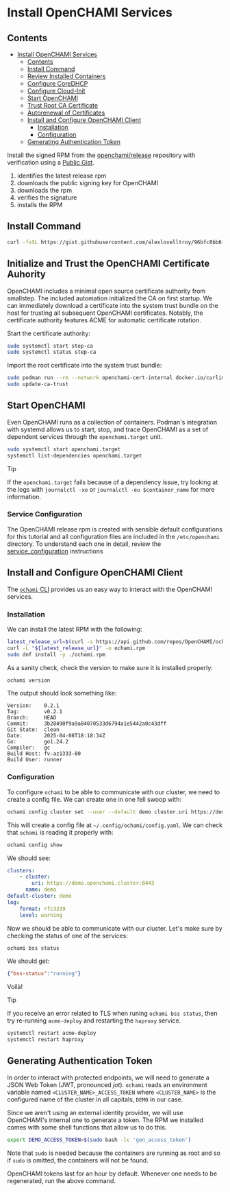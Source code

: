 # Install OpenCHAMI Services

## Contents

- [Install OpenCHAMI Services](#install-openchami-services)
  - [Contents](#contents)
  - [Install Command](#install-command)
  - [Review Installed Containers](#review-installed-containers)
  - [Configure CoreDHCP](#configure-coredhcp)
  - [Configure Cloud-Init](#configure-cloud-init)
  - [Start OpenCHAMI](#start-openchami)
  - [Trust Root CA Certificate](#trust-root-ca-certificate)
  - [Autorenewal of Certificates](#autorenewal-of-certificates)
  - [Install and Configure OpenCHAMI Client](#install-and-configure-openchami-client)
    - [Installation](#installation)
    - [Configuration](#configuration)
  - [Generating Authentication Token](#generating-authentication-token)

Install the signed RPM from the [openchami/release](https://github.com/openchami/release) repository with verification using a [Public Gist](https://gist.github.com/alexlovelltroy/96bfc8bb6f59c0845617a0dc659871de).

1. identifies the latest release rpm
1. downloads the public signing key for OpenCHAMI
1. downloads the rpm
1. verifies the signature
1. installs the RPM

## Install Command

```bash
curl -fsSL https://gist.githubusercontent.com/alexlovelltroy/96bfc8bb6f59c0845617a0dc659871de/raw | bash
```

## Initialize and Trust the OpenCHAMI Certificate Auhority

OpenCHAMI includes a minimal open source certificate authority from smallstep.  The included automation initialized the CA on first startup.  We can immediately download a certificate into the system trust bundle on the host for trusting all subsequent OpenCHAMI certificates.  Notably, the certificate authority features ACME for automatic certificate rotation.

Start the certificate authority:

```bash
sudo systemctl start step-ca
sudo systemctl status step-ca
```

Import the root certificate into the system trust bundle:

```bash
sudo podman run --rm --network openchami-cert-internal docker.io/curlimages/curl -sk https://step-ca:9000/roots.pem | sudo tee /etc/pki/ca-trust/source/anchors/ochami.pem
sudo update-ca-trust
```

## Start OpenCHAMI

Even OpenCHAMI runs as a collection of containers. Podman's integration with systemd allows us to start, stop, and trace OpenCHAMI as a set of dependent services through the `openchami.target` unit.

```bash
sudo systemctl start openchami.target
systemctl list-dependencies openchami.target
```

> [!TIP]
> If the `openchami.target` fails because of a dependency issue, try looking at the logs with `journalctl -xe` or `journalctl -eu $container_name` for more information.

### Service Configuration

The OpenCHAMI release rpm is created with sensible default configurations for this tutorial and all configuration files are included in the `/etc/openchami` directory.  To understand each one in detail, review the [service_configuration](service_configuration.md) instructions

## Install and Configure OpenCHAMI Client

The [`ochami` CLI](https://github.com/OpenCHAMI/ochami) provides us an easy way to interact with the OpenCHAMI services.

### Installation

We can install the latest RPM with the following:

```bash
latest_release_url=$(curl -s https://api.github.com/repos/OpenCHAMI/ochami/releases/latest | jq -r '.assets[] | select(.name | endswith("amd64.rpm")) | .browser_download_url')
curl -L "${latest_release_url}" -o ochami.rpm
sudo dnf install -y ./ochami.rpm
```

As a sanity check, check the version to make sure it is installed properly:

```bash
ochami version
```

The output should look something like:

```
Version:    0.2.1
Tag:        v0.2.1
Branch:     HEAD
Commit:     3b28490f9a9a84070533d6794a1e5442a0c43dff
Git State:  clean
Date:       2025-04-08T18:18:34Z
Go:         go1.24.2
Compiler:   gc
Build Host: fv-az1333-80
Build User: runner
```

### Configuration

To configure `ochami` to be able to communicate with our cluster, we need to create a config file. We can create one in one fell swoop with:

```bash
ochami config cluster set --user --default demo cluster.uri https://demo.openchami.cluster:8443
```

This will create a config file at `~/.config/ochami/config.yaml`. We can check that `ochami` is reading it properly with:

```bash
ochami config show
```

We should see:

```yaml
clusters:
    - cluster:
        uri: https://demo.openchami.cluster:8443
      name: demo
default-cluster: demo
log:
    format: rfc3339
    level: warning
```

Now we should be able to communicate with our cluster. Let's make sure by checking the status of one of the services:

```bash
ochami bss status
```

We should get:

```json
{"bss-status":"running"}
```

Voilà!

> [!TIP]
> If you receive an error related to TLS when runing `ochami bss status`, then try re-running `acme-deploy` and restarting the `haproxy` service.
>
> ```bash
> systemctl restart acme-deploy
> systemctl restart haproxy
> ```


## Generating Authentication Token

In order to interact with protected endpoints, we will need to generate a JSON Web Token (JWT, pronounced _jot_). `ochami` reads an environment variable named `<CLUSTER_NAME>_ACCESS_TOKEN` where `<CLUSTER_NAME>` is the configured name of the cluster in all capitals, `DEMO` in our case.

Since we aren't using an external identity provider, we will use OpenCHAMI's internal one to generate a token. The RPM we installed comes with some shell functions that allow us to do this.

```bash
export DEMO_ACCESS_TOKEN=$(sudo bash -lc 'gen_access_token')
```

Note that `sudo` is needed because the containers are running as root and so if `sudo` is omitted, the containers will not be found.

OpenCHAMI tokens last for an hour by default. Whenever one needs to be regenerated, run the above command.
